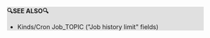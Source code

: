 <div style="margin:2em; background-color: #e0e0e0;">

<strong>🔍SEE ALSO🔍</strong>

 * Kinds/Cron Job_TOPIC ("Job history limit" fields)

</div>

